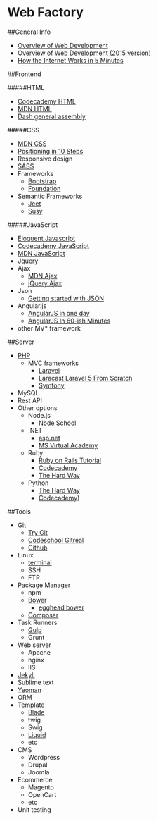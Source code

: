 # Web Factory

##General Info
- [Overview of Web Development](https://www.youtube.com/watch?v=zXqs6X0lzKI)
- [Overview of Web Development (2015 version)](https://www.youtube.com/watch?v=pB0WvcxTbCA)
- [How the Internet Works in 5 Minutes](http://youtu.be/7_LPdttKXPc)

##Frontend

#####HTML
 - [Codecademy HTML](http://www.codecademy.com/tracks/web)
 - [MDN HTML](https://developer.mozilla.org/en-US/docs/Web/HTML)
 - [Dash general assembly](https://dash.generalassemb.ly/)

 #####CSS

 - [MDN CSS](https://developer.mozilla.org/en-US/docs/Web/CSS)
 - [Positioning in 10 Steps](http://www.barelyfitz.com/screencast/html-training/css/positioning/)
 - Responsive design
 - [SASS](https://www.youtube.com/playlist?list=PL2CB1F80266E986EA)
 - Frameworks
	- [Bootstrap](http://getbootstrap.com/getting-started/)
	- [Foundation](http://foundation.zurb.com/docs/)
 - Semantic Frameworks
 	- [Jeet](http://jeet.gs/)
 	- [Susy](http://susy.oddbird.net/demos/)

 #####JavaScript
 - [Eloquent Javascript](http://eloquentjavascript.net/)
 - [Codecademy JavaScript](http://www.codecademy.com/tracks/javascript)
 - [MDN JavaScript](https://developer.mozilla.org/en-US/docs/Web/JavaScript)
 - [Jquery](http://www.codecademy.com/tracks/jquery)
 - Ajax
 	- [MDN Ajax](https://developer.mozilla.org/en-US/docs/AJAX/Getting_Started)
 	- [jQuery Ajax](http://learn.jquery.com/ajax/)
 - Json
 	- [Getting started with JSON](http://iviewsource.com/codingtutorials/getting-started-with-javascript-object-notation-json-for-absolute-beginners/)
 - Angular.js
	- [AngularJS in one day ](http://toddmotto.com/ultimate-guide-to-learning-angular-js-in-one-day/)
	- [AngularJS In 60-ish Minutes ](https://www.youtube.com/watch?v=i9MHigUZKEM)
 - other MV* framework

##Server

- [PHP](http://www.codecademy.com/tracks/php)
	- MVC frameworks
		- [Laravel](http://laravel.com/)
		- [Laracast Laravel 5 From Scratch](https://laracasts.com/series/laravel-5-from-scratch)
		- [Symfony](http://symfony.com/)
- MySQL
- Rest API
- Other options
	- Node.js
		- [Node School](http://nodeschool.io/)
	- .NET
		- [asp.net](http://www.asp.net/get-started)
		- [MS Virtual Academy](http://www.microsoftvirtualacademy.com/)
	- Ruby
		- [Ruby on Rails Tutorial](https://www.railstutorial.org/book)
		- [Codecademy](http://www.codecademy.com/tracks/ruby)
		- [The Hard Way](http://learnrubythehardway.org/)
	- Python
		- [The Hard Way](http://learnpythonthehardway.org/book/)
		- [Codecademy](http://www.codecademy.com/tracks/python))

##Tools

- Git
	- [Try Git](https://try.github.io/levels/1/challenges/1)
	- [Codeschool Gitreal](http://gitreal.codeschool.com/levels/1)
	- [Github](https://help.github.com/)
- Linux
	- [terminal](http://cli.learncodethehardway.org/book/)
	- SSH
	- FTP
- Package Manager
	- npm
	- [Bower](http://bower.io/)
		- [egghead bower](https://egghead.io/lessons/bower-introduction-and-setup)
	- [Composer](https://getcomposer.org/doc/00-intro.md)
- Task Runners
	- [Gulp](https://www.youtube.com/playlist?list=PLLnpHn493BHE2RsdyUNpbiVn-cfuV7Fos)
	- Grunt
- Web server
	- Apache
	- nginx
	- IIS
- [Jekyll](http://jekyllrb.com/docs/home/)
- Sublime text
- [Yeoman](http://yeoman.io/codelab.html)
- ORM
- Template
	- [Blade](http://laravel.com/docs/4.2/templates)
	- twig
	- Swig
	- [Liquid](http://jekyllrb.com/docs/templates/)
	- etc
- CMS
	- Wordpress
	- Drupal
	- Joomla
- Ecommerce
	- Magento
	- OpenCart
	- etc
- Unit testing
